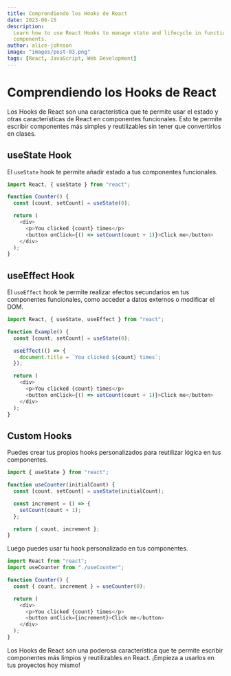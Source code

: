 ```yaml
---
title: Comprendiendo los Hooks de React
date: 2023-06-15
description:
  Learn how to use React Hooks to manage state and lifecycle in functional
  components.
author: alice-johnson
image: "images/post-03.png"
tags: [React, JavaScript, Web Development]
---
```


# Comprendiendo los Hooks de React

Los Hooks de React son una característica que te permite usar el estado y otras
características de React en componentes funcionales. Esto te permite escribir
componentes más simples y reutilizables sin tener que convertirlos en clases.

## useState Hook

El `useState` hook te permite añadir estado a tus componentes funcionales.

```javascript
import React, { useState } from "react";

function Counter() {
  const [count, setCount] = useState(0);

  return (
    <div>
      <p>You clicked {count} times</p>
      <button onClick={() => setCount(count + 1)}>Click me</button>
    </div>
  );
}
```

## useEffect Hook

El `useEffect` hook te permite realizar efectos secundarios en tus componentes
funcionales, como acceder a datos externos o modificar el DOM.

```javascript
import React, { useState, useEffect } from "react";

function Example() {
  const [count, setCount] = useState(0);

  useEffect(() => {
    document.title = `You clicked ${count} times`;
  });

  return (
    <div>
      <p>You clicked {count} times</p>
      <button onClick={() => setCount(count + 1)}>Click me</button>
    </div>
  );
}
```

## Custom Hooks

Puedes crear tus propios hooks personalizados para reutilizar lógica en tus
componentes.

```javascript
import { useState } from "react";

function useCounter(initialCount) {
  const [count, setCount] = useState(initialCount);

  const increment = () => {
    setCount(count + 1);
  };

  return { count, increment };
}
```

Luego puedes usar tu hook personalizado en tus componentes.

```javascript
import React from "react";
import useCounter from "./useCounter";

function Counter() {
  const { count, increment } = useCounter(0);

  return (
    <div>
      <p>You clicked {count} times</p>
      <button onClick={increment}>Click me</button>
    </div>
  );
}
```

Los Hooks de React son una poderosa característica que te permite escribir
componentes más limpios y reutilizables en React. ¡Empieza a usarlos en tus
proyectos hoy mismo!
